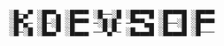 <pre>
               ░█─▄▀ ░█▀▀▄ ░█▀▀▀ ░█──░█ ░█▀▀▀█ ░█▀▀▀█ ░█▀▀▀ ▀▀█▀▀ ░█──░█ ─█▀▀█ ░█▀▀█ ░█▀▀▀ 
               ░█▀▄─ ░█─░█ ░█▀▀▀ ─░█░█─ ─▀▀▀▄▄ ░█──░█ ░█▀▀▀ ─░█── ░█░█░█ ░█▄▄█ ░█▄▄▀ ░█▀▀▀ 
               ░█─░█ ░█▄▄▀ ░█▄▄▄ ──▀▄▀─ ░█▄▄▄█ ░█▄▄▄█ ░█─── ─░█── ░█▄▀▄█ ░█─░█ ░█─░█ ░█▄▄▄
</pre>
